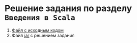 # Решение задания по разделу ```Введения в Scala```

1. [Файл с исходным кодом](./src/main/scala/test_46.scala)
2. Файл [jar](./out/artifacts/test_46_jar) с решением задания
